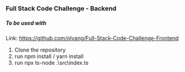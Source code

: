 ### Full Stack Code Challenge - Backend

##### To be used with

Link:
https://github.com/olvang/Full-Stack-Code-Challenge-Frontend

1. Clone the repository
2. run npm install / yarn install
3. run npx ts-node .\src\index.ts
